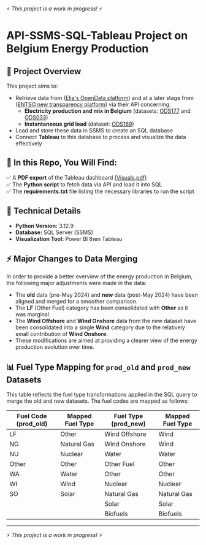 ⚡ *This project is a work in progress!* ⚡

# API-SSMS-SQL-Tableau Project on Belgium Energy Production

## 🚀 Project Overview

This project aims to:

- Retrieve data from ([Elia's OpenData platform](https://opendata.elia.be/)) and at a later stage from ([ENTSO new transparency platform](https://newtransparency.entsoe.eu/)) via their API concerning:
  - **Electricity production and mix in Belgium** (datasets: [ODS177](https://opendata.elia.be/explore/dataset/ods177/) and [ODS033](https://opendata.elia.be/explore/dataset/ods033/))
  - **Instantaneous grid load** (dataset: [ODS169](https://opendata.elia.be/explore/dataset/ods169/))
- Load and store these data in SSMS to create an SQL database
- Connect **Tableau** to this database to process and visualize the data effectively

## 📂 In this Repo, You Will Find:

✅ A **PDF export** of the Tableau dashboard [(Visuals.pdf)](https://github.com/slvg01/84.16_Belgium_nrj_grid/blob/main/nrj_mix_work_in_progress.pdf)  
✅ The **Python script** to fetch data via API and load it into SQL  
✅ The **requirements.txt** file listing the necessary libraries to run the script  

## 📌 Technical Details

- **Python Version:** 3.12.9
- **Database:** SQL Server (SSMS)
- **Visualization Tool:** Power BI then Tableau  

## ⚡ Major Changes to Data Merging

In order to provide a better overview of the energy production in Belgium, the following major adjustments were made in the data:

- The **old** data (pre-May 2024) and **new** data (post-May 2024) have been aligned and merged for a smoother comparison.
- The **LF** (Other Fuel) category has been consolidated with **Other** as it was marginal.
- The **Wind Offshore** and **Wind Onshore** data from the new dataset have been consolidated into a single **Wind** category due to the relatively small contribution of **Wind Onshore**.
- These modifications are aimed at providing a clearer view of the energy production evolution over time.

## 📊 Fuel Type Mapping for `prod_old` and `prod_new` Datasets

This table reflects the fuel type transformations applied in the SQL query to merge the old and new datasets. The fuel codes are mapped as follows:

| **Fuel Code (prod_old)** | **Mapped Fuel Type**  | **Fuel Type (prod_new)**  | **Mapped Fuel Type**  |
|--------------------------|-----------------------|---------------------------|-----------------------|
| LF                       | Other                 | Wind Offshore             | Wind                  |
| NG                       | Natural Gas           | Wind Onshore              | Wind                  |
| NU                       | Nuclear               | Water                     | Water                 |
| Other                    | Other                 | Other Fuel                | Other                 |
| WA                       | Water                 | Other                     | Other                 |
| WI                       | Wind                  | Nuclear                   | Nuclear               |
| SO                       | Solar                 | Natural Gas               | Natural Gas           |
|                          |                       | Solar                     | Solar                 |
|                          |                       | Biofuels                  | Biofuels              |

---

⚡ *This project is a work in progress!* ⚡
